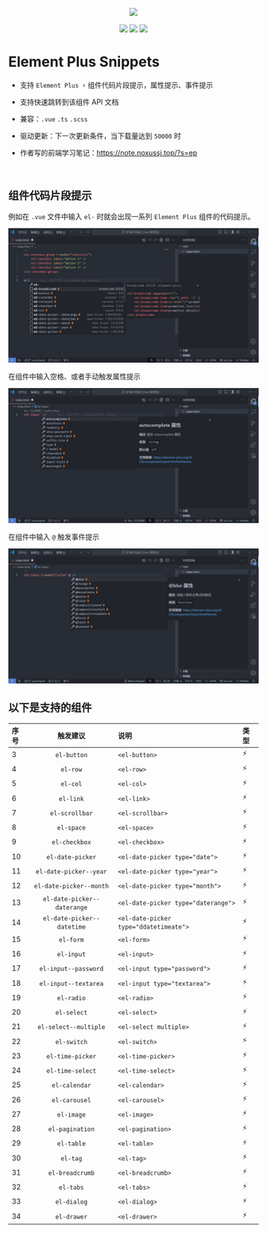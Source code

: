<p align="center">
  <img width="300px" src="https://user-images.githubusercontent.com/10731096/95823103-9ce15780-0d5f-11eb-8010-1bd1b5910d4f.png">
</p>

<p align="center">
    <img src="https://img.shields.io/badge/Discord-%23000?style=flat-square&logo=discord&logoColor=%235865F2">
    <img src="https://img.shields.io/badge/vscode-%23000?style=flat-square&logo=visualstudio&logoColor=%23007ACC">
    <img src="https://img.shields.io/badge/noxussj2-%23000?style=flat-square&logo=wechat&logoColor=%2307C160">
</p>

# Element Plus Snippets

-   支持 `Element Plus ⚡` 组件代码片段提示，属性提示、事件提示

-   支持快速跳转到该组件 API 文档

-   兼容：`.vue` `.ts` `.scss`

-   驱动更新：下一次更新条件，当下载量达到 `50000` 时

-   作者写的前端学习笔记：https://note.noxussj.top/?s=ep

<br />

## 组件代码片段提示

例如在 `.vue` 文件中输入 `el-` 时就会出现一系列 `Element Plus` 组件的代码提示。

<img src="./images/1.png">

<br />

在组件中输入空格、或者手动触发属性提示

<img src="./images/2.png">

<br />

在组件中输入 `@` 触发事件提示

<img src="./images/3.png">

## 以下是支持的组件

| 序号 |          触发建议           | 说明                                   | 类型 |
| :--- | :-------------------------: | :------------------------------------- | :--- |
| 3    |         `el-button`         | `<el-button>`                          | ⚡   |
| 4    |          `el-row`           | `<el-row>`                             | ⚡   |
| 5    |          `el-col`           | `<el-col>`                             | ⚡   |
| 6    |          `el-link`          | `<el-link>`                            | ⚡   |
| 7    |       `el-scrollbar`        | `<el-scrollbar>`                       | ⚡   |
| 8    |         `el-space`          | `<el-space>`                           | ⚡   |
| 9    |        `el-checkbox`        | `<el-checkbox>`                        | ⚡   |
| 10   |      `el-date-picker`       | `<el-date-picker type="date">`         | ⚡   |
| 11   |   `el-date-picker--year`    | `<el-date-picker type="year">`         | ⚡   |
| 12   |   `el-date-picker--month`   | `<el-date-picker type="month">`        | ⚡   |
| 13   | `el-date-picker--daterange` | `<el-date-picker type="daterange">`    | ⚡   |
| 14   | `el-date-picker--datetime`  | `<el-date-picker type="ddatetimeate">` | ⚡   |
| 15   |          `el-form`          | `<el-form>`                            | ⚡   |
| 16   |         `el-input`          | `<el-input>`                           | ⚡   |
| 17   |    `el-input--password`     | `<el-input type="password">`           | ⚡   |
| 18   |    `el-input--textarea`     | `<el-input type="textarea">`           | ⚡   |
| 19   |         `el-radio`          | `<el-radio>`                           | ⚡   |
| 20   |         `el-select`         | `<el-select>`                          | ⚡   |
| 21   |    `el-select--multiple`    | `<el-select multiple>`                 | ⚡   |
| 22   |         `el-switch`         | `<el-switch>`                          | ⚡   |
| 23   |      `el-time-picker`       | `<el-time-picker>`                     | ⚡   |
| 24   |      `el-time-select`       | `<el-time-select>`                     | ⚡   |
| 25   |        `el-calendar`        | `<el-calendar>`                        | ⚡   |
| 26   |        `el-carousel`        | `<el-carousel>`                        | ⚡   |
| 27   |         `el-image`          | `<el-image>`                           | ⚡   |
| 28   |       `el-pagination`       | `<el-pagination>`                      | ⚡   |
| 29   |         `el-table`          | `<el-table>`                           | ⚡   |
| 30   |          `el-tag`           | `<el-tag>`                             | ⚡   |
| 31   |       `el-breadcrumb`       | `<el-breadcrumb>`                      | ⚡   |
| 32   |          `el-tabs`          | `<el-tabs>`                            | ⚡   |
| 33   |         `el-dialog`         | `<el-dialog>`                          | ⚡   |
| 34   |         `el-drawer`         | `<el-drawer>`                          | ⚡   |

<br />
